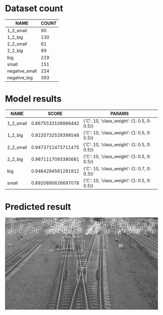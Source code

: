 # Dataset count
| NAME  | COUNT |
| ------------- | ------------- |
|1_2_small|90|
|1_2_big|130|
|2_2_small|61|
|2_2_big|89|
|big|219|
|small|151|
|negative_small|224|
|negative_big|393|

# Model results
| NAME  | SCORE | PARAMS |
| ------------- | ------------- | ------------- |
|1_2_small|0.8675533108866442|{'C': 10, 'class_weight': {1: 0.5, 0: 0.5}}|
|1_2_big|0.9220732529398548|{'C': 10, 'class_weight': {1: 0.5, 0: 0.5}}|
|2_2_small|0.9473711473711475|{'C': 10, 'class_weight': {1: 0.5, 0: 0.5}}|
|2_2_big|0.9871117093380681|{'C': 10, 'class_weight': {1: 0.5, 0: 0.5}}| 
|big|0.9464294561291912|{'C': 10, 'class_weight': {1: 0.7, 0: 0.3}}|
|small|0.8920890626697078|{'C': 10, 'class_weight': {1: 0.5, 0: 0.5}}|

# Predicted result  
![результат](predicted_image.png)  
